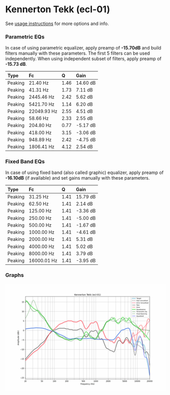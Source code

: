# Kennerton Tekk (ecl-01)
See [usage instructions](https://github.com/jaakkopasanen/AutoEq#usage) for more options and info.

### Parametric EQs
In case of using parametric equalizer, apply preamp of **-15.70dB** and build filters manually
with these parameters. The first 5 filters can be used independently.
When using independent subset of filters, apply preamp of **-15.73 dB**.

| Type    | Fc          |    Q | Gain     |
|:--------|:------------|:-----|:---------|
| Peaking | 21.40 Hz    | 1.46 | 14.60 dB |
| Peaking | 41.31 Hz    | 1.73 | 7.11 dB  |
| Peaking | 2445.46 Hz  | 2.42 | 5.62 dB  |
| Peaking | 5421.70 Hz  | 1.14 | 6.20 dB  |
| Peaking | 22049.93 Hz | 2.55 | 4.51 dB  |
| Peaking | 58.66 Hz    | 2.33 | 2.55 dB  |
| Peaking | 204.80 Hz   | 0.77 | -5.17 dB |
| Peaking | 418.00 Hz   | 3.15 | -3.06 dB |
| Peaking | 948.89 Hz   | 2.42 | -4.75 dB |
| Peaking | 1806.41 Hz  | 4.12 | 2.54 dB  |

### Fixed Band EQs
In case of using fixed band (also called graphic) equalizer, apply preamp of **-16.10dB**
(if available) and set gains manually with these parameters.

| Type    | Fc          |    Q | Gain     |
|:--------|:------------|:-----|:---------|
| Peaking | 31.25 Hz    | 1.41 | 15.79 dB |
| Peaking | 62.50 Hz    | 1.41 | 2.14 dB  |
| Peaking | 125.00 Hz   | 1.41 | -3.36 dB |
| Peaking | 250.00 Hz   | 1.41 | -5.00 dB |
| Peaking | 500.00 Hz   | 1.41 | -1.67 dB |
| Peaking | 1000.00 Hz  | 1.41 | -4.61 dB |
| Peaking | 2000.00 Hz  | 1.41 | 5.31 dB  |
| Peaking | 4000.00 Hz  | 1.41 | 5.02 dB  |
| Peaking | 8000.00 Hz  | 1.41 | 3.79 dB  |
| Peaking | 16000.01 Hz | 1.41 | -3.95 dB |

### Graphs
![](./Kennerton%20Tekk%20(ecl-01).png)